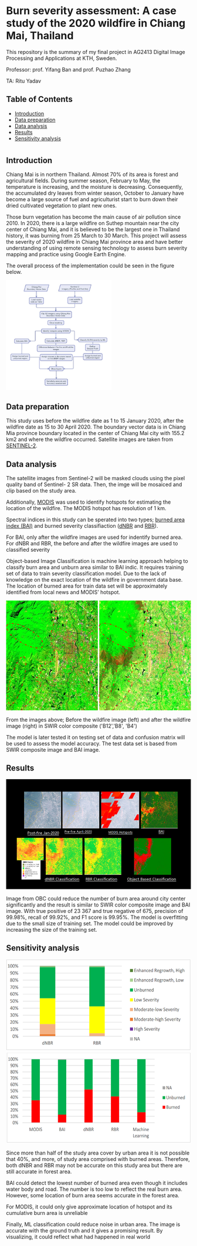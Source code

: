 # Burn severity assessment: A case study of the 2020 wildfire in Chiang Mai, Thailand
This repository is the summary of my final project in AG2413 Digital Image Processing and Applications at KTH, Sweden.

Professor: prof. Yifang Ban and prof. Puzhao Zhang 

TA: Ritu Yadav

## Table of Contents
- [Introduction](#introduction)
- [Data preparation](#data-preparation)
- [Data analysis](#data-analysis)
- [Results](#results)
- [Sensitivity analysis](#sensitivity-analysis)

#
## Introduction
Chiang Mai is in northern Thailand. Almost 70% of its area is forest and agricultural fields. During
summer season, February to May, the temperature is increasing, and the moisture is decreasing.
Consequently, the accumulated dry leaves from winter season, October to January have become a large
source of fuel and agriculturist start to burn down their dried cultivated vegetation to plant new ones.

Those burn vegetation has become the main cause of air pollution since 2010. In 2020, there is a large
wildfire on Suthep mountain near the city center of Chiang Mai, and it is believed to be the largest one in
Thailand history, it was burning from 25 March to 30 March. This project will assess the severity of 2020
wildfire in Chiang Mai province area and have better understanding of using remote sensing technology to
assess burn severity mapping and practice using Google Earth Engine.

The overall process of the implementation could be seen in the figure below.

<img src="images/flow_chart.JPG" height="300" />

## Data preparation

This study uses before the wildfire date as 1 to 15 January 2020, after the wildfire date as 15 to
30 April 2020. The boundary vector data is in Chiang Mia province boundary located in the center of Chiang
Mai city with 155.2 km2 and where the wildfire occurred. Satellite images are taken from [SENTINEL-2](https://developers.google.com/earth-engine/datasets/catalog/sentinel-2).

## Data analysis
The satellite images from Sentinel-2 will be masked clouds using the pixel quality band of Sentinel-
2 SR data. Then, the imge will be mosaiced and clip based on the study area.

Additionally, [MODIS](https://developers.google.com/earth-engine/datasets/catalog/modis) was used to identify hotspots for estimating the location of the wildfire. The MODIS hotspot has resolution of 1 km.

Spectral indices in this study can be sperated into two types; [burned area index (BAI)](https://www.researchgate.net/publication/228788017_Assessment_of_different_spectral_indices_in_the_red-near-infrared_spectral_domain_for_burned_land_discrimination) and burned
severity classifiaction ([dNBR](https://www.researchgate.net/publication/241687027_Landscape_Assessment_Ground_measure_of_severity_the_Composite_Burn_Index_and_Remote_sensing_of_severity_the_Normalized_Burn_Ratio) and [RBR](https://www.mdpi.com/2072-4292/6/3/1827)). 

For BAI, only after the wildfire images are used for indentify burned area. For dNBR and RBR, the before
and after the wildfire images are used to classified severity

Object-based Image Classification is machine learning approach helping to classify burn area and
unburn area similar to BAI indic. It requires training set of data to train severity classification model. Due to
the lack of knowledge on the exact location of the wildfire in government data base. The location of burned area for train data set will be
approximately identified from local news and MODIS’ hotspot.

<img src="images/SWIR_images.png" height="300" />

From the images above; Before the wildfire image (left) and after the wildfire image (right) in SWIR color composite ('B12','B8', 'B4')

The model is later tested it
on testing set of data and confusion matrix will be used to assess the model accuracy. The test data set is based from SWIR composite image and BAI image. 

## Results
<img src="images/Results.png" height="300" />

Image from OBC could reduce the number of burn area around city center
significantly and the result is similar to SWIR color composite image and BAI image. With true positive of 23 367 and true negative of 675, precision of 99.98%, recall of 99.92%, and F1 score is 99.95%. The model is overfitting due to the small size of training set. The model could be improved by increasing the size of the training set.

## Sensitivity analysis
<img src="images/SA1.png" height="250" />
<img src="images/SA2.png" height="250" />

Since more than half of the study area cover by urban area it
is not possible that 40%, and more, of study area comprised with burned areas. Therefore, both dNBR and
RBR may not be accurate on this study area but there are still accurate in forest area.

BAI could detect the lowest number of burned area even though it includes water body and
road. The number is too low to reflect the real burn area. However, some location of burn area seems
accurate in the forest area. 

For MODIS, it could only give approximate location of hotspot and its cumulative
burn area is unreliable

Finally, ML classification could reduce noise in urban area. The image is accurate with the
ground truth and it gives a promising result. By visualizing, it could reflect what had happened in real
world
